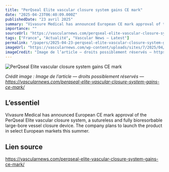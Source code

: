 ```yaml
---
title: "PerQseal Elite vascular closure system gains CE mark"
date: "2025-04-23T06:40:09.000Z"
publishedDate: "23 avril 2025"
summary: "Vivasure Medical has announced European CE mark approval of the PerQseal Elite vascular closure system, a sutureless and fully bioresorbable large-bore vessel closure device. The company plans to launch the product in select European markets this summer."
importance: ""
sourceUrl: "https://vascularnews.com/perqseal-elite-vascular-closure-system-gains-ce-mark/"
tags: ["France", "Actualité", "Vascular News — Latest"]
permalink: "/papers/2025-04-23-perqseal-elite-vascular-closure-system-gains-ce-mark"
imageUrl: "https://vascularnews.com/wp-content/uploads/sites/7/2025/04/Vivasure-Medical-logo-web.png"
imageCredit: "Image de l’article — droits possiblement réservés — https://vascularnews.com/perqseal-elite-vascular-closure-system-gains-ce-mark/"
---
```


![PerQseal Elite vascular closure system gains CE mark](https://vascularnews.com/wp-content/uploads/sites/7/2025/04/Vivasure-Medical-logo-web.png)

*Crédit image : Image de l’article — droits possiblement réservés — https://vascularnews.com/perqseal-elite-vascular-closure-system-gains-ce-mark/*

## L’essentiel

Vivasure Medical has announced European CE mark approval of the PerQseal Elite vascular closure system, a sutureless and fully bioresorbable large-bore vessel closure device. The company plans to launch the product in select European markets this summer.

## Lien source

https://vascularnews.com/perqseal-elite-vascular-closure-system-gains-ce-mark/
